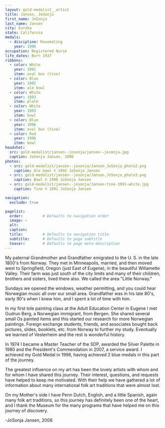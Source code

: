```yaml
---
layout: gold-medalist__artist
title: Jansen, JoSonja
first_name: JoSonja
last_name: Jansen
city: Eureka
state: California
medals: 
  - discipline: Rosemaling
    year: 1996
occupation: Registered Nurse
life_dates: Born 1937
ribbons:
  - color: White
    year: 1991
    item: oval box (tine)
  - color: Blue
    year: 1992
    item: ale bowl
  - color: White
    year: 1993
    item: plate
  - color: White
    year: 1993
    item: bowl
  - color: Blue
    year: 1996
    item: oval box (tine)
  - color: Red
    year: 1996
    item: bowl
headshot:
  src: gold-medalist/jansen--josonja/jansen--josonja.jpg
  caption: JoSonja Jansen, 2008
photos:
  - src: gold-medalist/jansen--josonja/Jansen_JoSonja_photo2.png
    caption: Ale bowl © 1992 JoSonja Jansen
  - src: gold-medalist/jansen--josonja/Jansen_JoSonja_photo3.png
    caption: Bowl © 1996 JoSonja Jansen
  - src: gold-medalist/jansen--josonja/Jansen-tine-1991-white.jpg
    caption: Tine © 1991 JoSonja Jansen

navigation:
  exclude: true

pagelist:
  order:         # Defaults to navigation order  
  image: ~
  alt:
  caption:
  title:         # Defaults to navigation title
  subtitle:      # Defaults to page subtitle
  teaser:        # Defaults to page meta-description  
---
```

My paternal Grandmother and Grandfather emigrated to the U. S. in the late 1800's from Norway.  They met in Minneapolis, married, and then moved west to Springfield, Oregon (just East of Eugene), in the beautiful Willamette Valley.  Their farm was just south of the city limits and many of their children, brothers and sisters, lived there also.  We called the area "Little Norway."

Sundays we opened the windows, weather permitting, and you could hear Norwegian music all over our small area.  Grandfather was in his late 80's, early 90's  when I knew him, and I spent a lot of time with him. 

In my first tole painting class at the Adult Education Center in Eugene I met Gudrun Berg, a Norwegian immigrant, from Bergen.  She shared several small Os painted items and this started our research for more Norwegian paintings.  Foreign exchange students, friends, and associates bought back pictures, slides, booklets, etc. from Norway to further my study.  Eventually we learned of Vesterheim and the rest is wonderful history. 

In 1974 I became a Master Teacher of the SDP, awarded the Silver Palette in 1980 and the President's Commendation in 2007, a service award.  I achieved my Gold Medal in 1996, having achieved 2 blue medals in this part of the journey.

The greatest influence on my art has been the lovely artists with whom and for whom I have shared this journey.  Their interest, questions, and requests have helped to keep me motivated.  With their help we have gathered a lot of information about many international folk art traditions that were almost lost.
 
On my Mother's side I have Penn Dutch, English, and a little Spanish, again many folk art traditions, so this journey has definitely been one of the heart, and I thank the Museum for the many programs that have helped me on this journey of discovery.

-JoSonja Jansen, 2008

